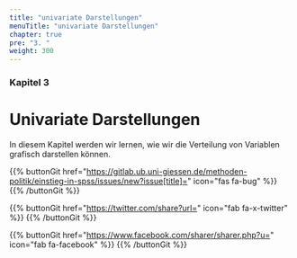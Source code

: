 ```yaml
---
title: "univariate Darstellungen"
menuTitle: "univariate Darstellungen"
chapter: true
pre: "3. "
weight: 300
---
```


### Kapitel 3

# Univariate Darstellungen
In diesem Kapitel werden wir lernen, wie wir die Verteilung von Variablen grafisch darstellen können.

{{% buttonGit href="https://gitlab.ub.uni-giessen.de/methoden-politik/einstieg-in-spss/issues/new?issue[title]=" icon="fas fa-bug" %}} {{% /buttonGit %}} 

{{% buttonGit href="https://twitter.com/share?url=" icon="fab fa-x-twitter" %}} {{% /buttonGit %}}

{{% buttonGit href="https://www.facebook.com/sharer/sharer.php?u=" icon="fab fa-facebook" %}} {{% /buttonGit %}}